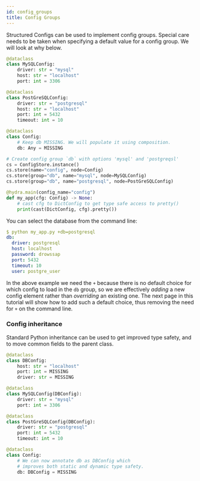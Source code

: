 ```yaml
---
id: config_groups
title: Config Groups
---
```

Structured Configs can be used to implement config groups. Special care needs to be taken when specifying a 
default value for a config group. We will look at why below.

```python title="Defining a config group for database" {16-17,22-23}
@dataclass
class MySQLConfig:
    driver: str = "mysql"
    host: str = "localhost"
    port: int = 3306

@dataclass
class PostGreSQLConfig:
    driver: str = "postgresql"
    host: str = "localhost"
    port: int = 5432
    timeout: int = 10

@dataclass
class Config:
    # Keep db MISSING. We will populate it using composition.
    db: Any = MISSING

# Create config group `db` with options 'mysql' and 'postgreqsl'
cs = ConfigStore.instance()
cs.store(name="config", node=Config)
cs.store(group="db", name="mysql", node=MySQLConfig)
cs.store(group="db", name="postgresql", node=PostGreSQLConfig)

@hydra.main(config_name="config")
def my_app(cfg: Config) -> None:
    # cast cfg to DictConfig to get type safe access to pretty()
    print(cast(DictConfig, cfg).pretty())
```

You can select the database from the command line:
```yaml
$ python my_app.py +db=postgresql
db:
  driver: postgresql
  host: localhost
  password: drowssap
  port: 5432
  timeout: 10
  user: postgre_user
```

In the above example we need the `+` because there is no default choice for which config to load in the `db` group, so we are effectively _adding_ a new config element rather than _overriding_ an existing one.
The next page in this tutorial will show how to add such a default choice, thus removing the need for `+` on the command line.

### Config inheritance
Standard Python inheritance can be used to get improved type safety, and to move common fields to the parent class.

```python title="Defining a config group for database using inheritance"
@dataclass
class DBConfig:
    host: str = "localhost"
    port: int = MISSING
    driver: str = MISSING

@dataclass
class MySQLConfig(DBConfig):
    driver: str = "mysql"
    port: int = 3306

@dataclass
class PostGreSQLConfig(DBConfig):
    driver: str = "postgresql"
    port: int = 5432
    timeout: int = 10

@dataclass
class Config:
    # We can now annotate db as DBConfig which
    # improves both static and dynamic type safety.
    db: DBConfig = MISSING
```
